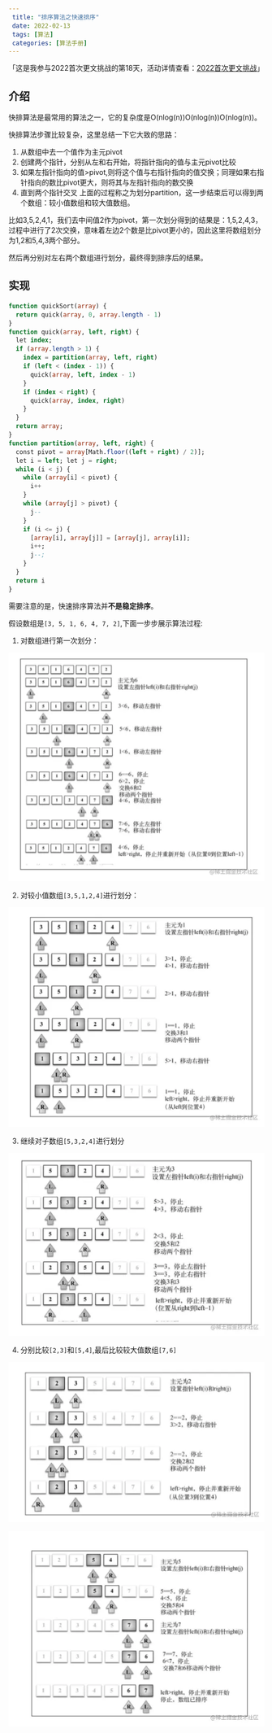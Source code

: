 ```yaml
---
 title: "排序算法之快速排序"
 date: 2022-02-13
 tags: [算法]
 categories: [算法手册]
---
```


「这是我参与2022首次更文挑战的第18天，活动详情查看：[2022首次更文挑战](https://juejin.cn/post/7052884569032392740 "https://juejin.cn/post/7052884569032392740")」

介绍
--

快排算法是最常用的算法之一，它的复杂度是O(nlog(n))O(nlog(n))O(nlog(n))。

快排算法步骤比较复杂，这里总结一下它大致的思路：

1.  从数组中去一个值作为主元pivot
2.  创建两个指针，分别从左和右开始，将指针指向的值与主元pivot比较
3.  如果左指针指向的值>pivot,则将这个值与右指针指向的值交换；同理如果右指针指向的数比pivot更大，则将其与左指针指向的数交换
4.  直到两个指针交叉 上面的过程称之为划分partition，这一步结束后可以得到两个数组：较小值数组和较大值数组。

比如3,5,2,4,1，我们去中间值2作为pivot，第一次划分得到的结果是：1,5,2,4,3，过程中进行了2次交换，意味着左边2个数是比pivot更小的，因此这里将数组划分为1,2和5,4,3两个部分。

然后再分别对左右两个数组进行划分，最终得到排序后的结果。

实现
--

```sql
function quickSort(array) {
  return quick(array, 0, array.length - 1)
}
function quick(array, left, right) {
  let index;
  if (array.length > 1) {
    index = partition(array, left, right)
    if (left < (index - 1)) {
      quick(array, left, index - 1)
    }
    if (index < right) {
      quick(array, index, right)
    }
  }
  return array;
}
function partition(array, left, right) {
  const pivot = array[Math.floor((left + right) / 2)];
  let i = left; let j = right;
  while (i < j) {
    while (array[i] < pivot) {
      i++
    }
    while (array[j] > pivot) {
      j--
    }
    if (i <= j) {
      [array[i], array[j]] = [array[j], array[i]];
      i++;
      j--;
    }
  }
  return i
}

```

需要注意的是，快速排序算法并**不是稳定排序**。

假设数组是`[3, 5, 1, 6, 4, 7, 2]`,下面一步步展示算法过程:

1.  对数组进行第一次划分：

![image.png](../imgs/b3ad6b12445348d59a136143f3d19b24.png)

2.  对较小值数组`[3,5,1,2,4]`进行划分：

![image.png](../imgs/6df0bf2c4e544049831f180910faabcd.png)

3.  继续对子数组`[5,3,2,4]`进行划分

![image.png](../imgs/7711dd594c064fc48111b158c2c110b9.png)

4.  分别比较`[2,3]`和`[5,4]`,最后比较较大值数组`[7,6]`

![image.png](../imgs/f7aeab1411a1476cab6094fa7d7c3038.png)

![image.png](../imgs/3ad8a4dec3364ba582900fe5428c8518.png)